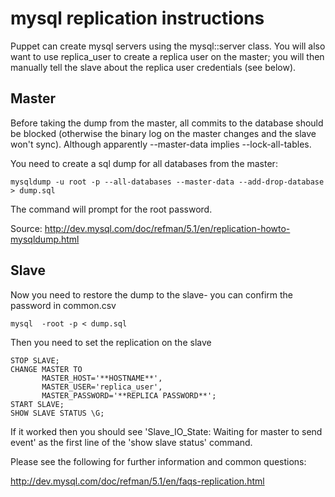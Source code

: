 # mysql replication instructions

Puppet can create mysql servers using the mysql::server class. You
will also want to use replica_user to create a replica user on the
master; you will then manually tell the slave about the replica user
credentials (see below).

## Master

Before taking the dump from the master, all commits to the database
should be blocked (otherwise the binary log on the master changes and
the slave won't sync). Although apparently --master-data implies
--lock-all-tables.

You need to create a sql dump for all databases from the master:

    mysqldump -u root -p --all-databases --master-data --add-drop-database > dump.sql

The command will prompt for the root password.

Source: http://dev.mysql.com/doc/refman/5.1/en/replication-howto-mysqldump.html

## Slave

Now you need to restore the dump to the slave- you can confirm the password in common.csv

    mysql  -root -p < dump.sql

Then you need to set the replication on the slave

    STOP SLAVE;
    CHANGE MASTER TO
           MASTER_HOST='**HOSTNAME**',
           MASTER_USER='replica_user',
           MASTER_PASSWORD='**REPLICA PASSWORD**';
    START SLAVE;
    SHOW SLAVE STATUS \G;

If it worked then you should see 'Slave_IO_State: Waiting for master to send event' as the first line of the 'show slave status' command.

Please see the following for further information and common questions:

http://dev.mysql.com/doc/refman/5.1/en/faqs-replication.html
